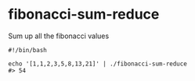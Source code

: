 # fibonacci-sum-reduce

Sum up all the fibonacci values

```shell
#!/bin/bash

echo '[1,1,2,3,5,8,13,21]' | ./fibonacci-sum-reduce
#> 54
```
